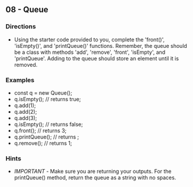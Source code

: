 ## 08 - Queue

### Directions

-   Using the starter code provided to you, complete the 'front()', 'isEmpty()', and 'printQueue()' functions. Remember, the queue should be a class with methods 'add', 'remove', 'front', 'isEmpty', and 'printQueue'. Adding to the queue should store an element until it is removed.

### Examples

-   const q = new Queue();
-   q.isEmpty(); // returns true;
-   q.add(1);
-   q.add(2);
-   q.add(3);
-   q.isEmpty(); // returns false;
-   q.front(); // returns 3;
-   q.printQueue(); // returns ;
-   q.remove(); // returns 1;

### Hints

-   _IMPORTANT_ - Make sure you are returning your outputs. For the printQueue() method, return the queue as a string with no spaces.
